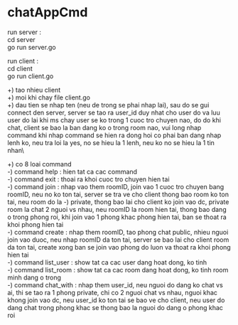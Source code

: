# chatAppCmd

run server :\
cd server\
go run server.go


run client :\
cd client\
go run client.go

+) tao nhieu client\
+) moi khi chay file client.go\
+) dau tien se nhap ten (neu de trong se phai nhap lai), sau do se gui connect den server, server se tao ra user_id duy nhat cho user do va luu user do lai
khi ms chay user se ko trong 1 cuoc tro chuyen nao, do do khi chat, client se bao la ban dang ko o trong room nao, vui long nhap command
khi nhap command se hien ra dong hoi co phai ban dang nhap lenh ko, neu tra loi la yes, no se hieu la 1 lenh, neu ko no se hieu la 1 tin nhan\

+) co 8 loai command\
-) command help : hien tat ca cac command\
-) command exit : thoai ra khoi cuoc tro chuyen hien tai\
-) command join : nhap vao them roomID, join vao 1 cuoc tro chuyen bang roomID, neu no ko ton tai, server se tra ve cho client thong bao room ko ton tai, neu room do la -) private, thong bao lai cho client ko join vao dc, private room la chat 2 nguoi vs nhau, neu roomID la room hien tai, thong bao dang o trong phong roi, khi join vao 1 phong khac phong hien tai, ban se thoat ra khoi phong hien tai\
-) command create : nhap them roomID, tao phong chat public, nhieu nguoi join vao duoc, neu nhap roomID da ton tai, server se bao lai cho client room da ton tai, create xong ban se join vao phong do luon va thoat ra khoi phong hien tai\
-) command list_user : show tat ca cac user dang hoat dong, ko tinh \
-) command list_room : show tat ca cac room dang hoat dong, ko tinh room minh dang o trong \
-) command chat_with : nhap them user_id, neu nguoi do dang ko chat vs ai, thi se tao ra 1 phong private, chi co 2 nguoi chat vs nhau, nguoi khac khong join vao dc, neu user_id ko ton tai se bao ve cho client, neu user do dang chat trong phong khac se thong bao la nguoi do dang o phong khac roi 

